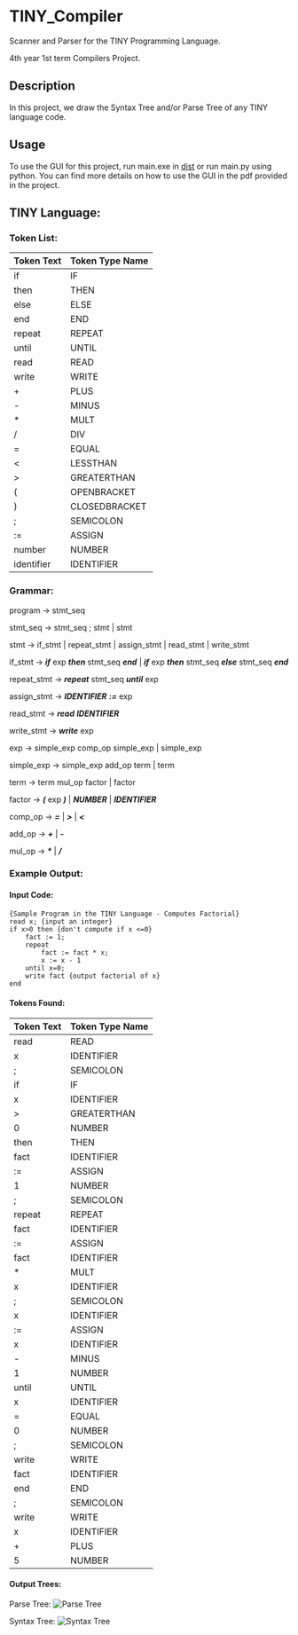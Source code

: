 # TINY_Compiler
Scanner and Parser for the TINY Programming Language.

4th year 1st term Compilers Project.

## Description
In this project, we draw the Syntax Tree and/or Parse Tree of any TINY language code.

## Usage
To use the GUI for this project, run main.exe in [dist](https://github.com/PierreNabil/4th_CSE_Compilers_Project/tree/main/dist) or run main.py using python.
You can find more details on how to use the GUI in the pdf provided in the project.

## TINY Language:
### Token List:

Token Text | Token Type Name
-----------|----------------
if | IF
then | THEN
else | ELSE
end | END
repeat | REPEAT
until | UNTIL
read | READ
write | WRITE
\+ | PLUS
\- | MINUS
\* | MULT
/ | DIV
= | EQUAL
\< | LESSTHAN
\> | GREATERTHAN
\( | OPENBRACKET
\) | CLOSEDBRACKET
; | SEMICOLON
:= | ASSIGN
number | NUMBER
identifier | IDENTIFIER

### Grammar:

program -> stmt_seq

stmt_seq -> stmt_seq ; stmt | stmt

stmt -> if_stmt | repeat_stmt | assign_stmt | read_stmt | write_stmt

if_stmt -> _**if**_ exp _**then**_ stmt_seq _**end**_ | _**if**_ exp _**then**_ stmt_seq _**else**_ stmt_seq _**end**_

repeat_stmt -> _**repeat**_ stmt_seq _**until**_ exp

assign_stmt -> _**IDENTIFIER**_ _**:=**_ exp

read_stmt -> _**read**_ _**IDENTIFIER**_

write_stmt -> _**write**_ exp

exp -> simple_exp comp_op simple_exp | simple_exp

simple_exp -> simple_exp add_op term | term

term -> term mul_op factor | factor

factor -> _**(**_ exp _**)**_ | _**NUMBER**_ | _**IDENTIFIER**_

comp_op -> _**=**_ | _**\>**_ | _**\<**_

add_op -> _**\+**_ | _**\-**_

mul_op -> _**\***_ | _**/**_

### Example Output:
#### Input Code:

    {Sample Program in the TINY Language - Computes Factorial}
    read x; {input an integer}
    if x>0 then {don't compute if x <=0}
        fact := 1;
        repeat
            fact := fact * x;
            x := x - 1
        until x=0;
        write fact {output factorial of x}
    end

#### Tokens Found:
Token Text | Token Type Name
-----------|----------------
read|READ
x|IDENTIFIER
;|SEMICOLON
if|IF
x|IDENTIFIER
\>|GREATERTHAN
0|NUMBER
then|THEN
fact|IDENTIFIER
:=|ASSIGN
1|NUMBER
;|SEMICOLON
repeat|REPEAT
fact|IDENTIFIER
:=|ASSIGN
fact|IDENTIFIER
\*|MULT
x|IDENTIFIER
;|SEMICOLON
x|IDENTIFIER
:=|ASSIGN
x|IDENTIFIER
\-|MINUS
1|NUMBER
until|UNTIL
x|IDENTIFIER
=|EQUAL
0|NUMBER
;|SEMICOLON
write|WRITE
fact|IDENTIFIER
end|END
;|SEMICOLON
write|WRITE
x|IDENTIFIER
\+|PLUS
5|NUMBER


#### Output Trees:
Parse Tree:
![Parse Tree](/myParsetree.png)

Syntax Tree:
![Syntax Tree](/mySyntaxtree.png)
